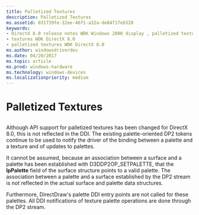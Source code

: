 ```yaml
---
title: Palletized Textures
description: Palletized Textures
ms.assetid: 031739fe-32ee-46f1-a32a-de84f17eb528
keywords:
- DirectX 8.0 release notes WDK Windows 2000 display , palletized textures
- textures WDK DirectX 8.0
- palletized textures WDK DirectX 8.0
ms.author: windowsdriverdev
ms.date: 04/20/2017
ms.topic: article
ms.prod: windows-hardware
ms.technology: windows-devices
ms.localizationpriority: medium
---
```


# Palletized Textures


## <span id="ddk_palettized_textures_gg"></span><span id="DDK_PALETTIZED_TEXTURES_GG"></span>


Although API support for palletized textures has been changed for DirectX 8.0, this is not reflected in the DDI. The existing palette-oriented DP2 tokens continue to be used to notify the driver of the binding between a palette and a texture and of updates to palettes.

It cannot be assumed, because an association between a surface and a palette has been established with D3DDP2OP\_SETPALETTE, that the **lpPalette** field of the surface structure points to a valid palette. The association between a palette and a surface established by the DP2 stream is not reflected in the actual surface and palette data structures.

Furthermore, DirectDraw's palette DDI entry points are not called for these palettes. All DDI notifications of texture palette operations are done through the DP2 stream.

 

 





